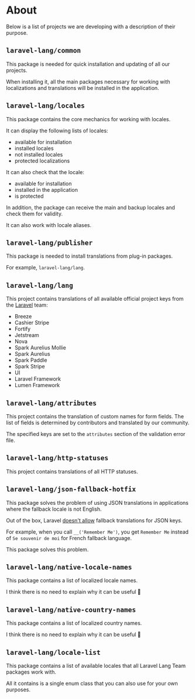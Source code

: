 # About

Below is a list of projects we are developing with a description of their purpose.

## `laravel-lang/common`

This package is needed for quick installation and updating of all our projects.

When installing it, all the main packages necessary for working with localizations and translations will be installed
in the application.

## `laravel-lang/locales`

This package contains the core mechanics for working with locales.

It can display the following lists of locales:

- available for installation
- installed locales
- not installed locales
- protected localizations

It can also check that the locale:

- available for installation
- installed in the application
- is protected

In addition, the package can receive the main and backup locales and check them for validity.

It can also work with locale aliases.

## `laravel-lang/publisher`

This package is needed to install translations from plug-in packages.

For example, `laravel-lang/lang`.

## `laravel-lang/lang`

This project contains translations of all available official project keys from the [Laravel](https://laravel.com) team:

- Breeze
- Cashier Stripe
- Fortify
- Jetstream
- Nova
- Spark Aurelius Mollie
- Spark Aurelius
- Spark Paddle
- Spark Stripe
- UI
- Laravel Framework
- Lumen Framework

## `laravel-lang/attributes`

This project contains the translation of custom names for form fields. The list of fields is determined by contributors
and translated by our community.

The specified keys are set to the `attributes` section of the validation error file.

## `laravel-lang/http-statuses`

This project contains translations of all HTTP statuses.

## `laravel-lang/json-fallback-hotfix`

This package solves the problem of using JSON translations in applications where the fallback locale is not English.

Out of the box, Laravel [doesn't allow](https://github.com/laravel/framework/issues/41565#issuecomment-1073572954)
fallback translations for JSON keys.

For example, when you call `__('Remember Me')`, you get `Remember Me` instead of `Se souvenir de moi` for French
fallback language.

This package solves this problem.

## `laravel-lang/native-locale-names`

This package contains a list of localized locale names.

I think there is no need to explain why it can be useful 🙂

## `laravel-lang/native-country-names`

This package contains a list of localized country names.

I think there is no need to explain why it can be useful 🙂

## `laravel-lang/locale-list`

This package contains a list of available locales that all Laravel Lang Team packages work with.

All it contains is a single enum class that you can also use for your own purposes. 
